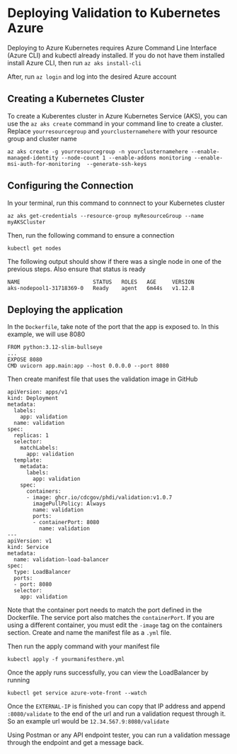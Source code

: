 # Deploying Validation to Kubernetes Azure

Deploying to Azure Kubernetes requires Azure Command Line Interface (Azure CLI) and kubectl already installed. If you do not have them installed install Azure CLI, then run `az aks install-cli`

After, run `az login` and log into the desired Azure account

## Creating a Kubernetes Cluster

To create a Kuberentes cluster in Azure Kubernetes Service (AKS), you can use the `az aks create` command in your command line to create a cluster. Replace `yourresourcegroup` and `yourclusternamehere` with your resource group and cluster name

```azurecli
az aks create -g yourresourcegroup -n yourclusternamehere --enable-managed-identity --node-count 1 --enable-addons monitoring --enable-msi-auth-for-monitoring  --generate-ssh-keys
```

## Configuring the Connection

In your terminal, run this command to connnect to your Kubernetes cluster 

`az aks get-credentials --resource-group myResourceGroup --name myAKSCluster`

Then, run the following command to ensure a connection

`kubectl get nodes`

The following output should show if there was a single node in one of the previous steps. Also ensure that status is ready

```
NAME                       STATUS   ROLES   AGE     VERSION
aks-nodepool1-31718369-0   Ready    agent   6m44s   v1.12.8
```

## Deploying the application 

In the `Dockerfile`, take note of the port that the app is exposed to. In this example, we will use 8080

``` 
FROM python:3.12-slim-bullseye
...
EXPOSE 8080
CMD uvicorn app.main:app --host 0.0.0.0 --port 8080
```

Then create manifest file that uses the validation image in GitHub 

```
apiVersion: apps/v1
kind: Deployment
metadata:
  labels:
    app: validation
  name: validation
spec:
  replicas: 1
  selector:
    matchLabels:
      app: validation
  template:
    metadata:
      labels:
        app: validation
    spec:
      containers:
      - image: ghcr.io/cdcgov/phdi/validation:v1.0.7
        imagePullPolicy: Always
        name: validation
        ports:
        - containerPort: 8080
          name: validation
---
apiVersion: v1
kind: Service
metadata:
  name: validation-load-balancer
spec:
  type: LoadBalancer
  ports:
  - port: 8080
  selector:
    app: validation

```

Note that the container port needs to match the port defined in the Dockerfile. The service port also matches the `containerPort`. If you are using a different container, you must edit the `-image` tag on the containers section. Create and name the manifest file as a `.yml` file.

Then run the apply command with your manifest file

`kubectl apply -f yourmanifesthere.yml`

Once the apply runs successfully, you can view the LoadBalancer by running

`kubectl get service azure-vote-front --watch`

Once the `EXTERNAL-IP` is finished you can copy that IP address and append `:8080/validate` to the end of the url and run a validation request through it. So an example url would be `12.34.567.9:8080/validate`

Using Postman or any API endpoint tester, you can run a validation message through the endpoint and get a message back. 